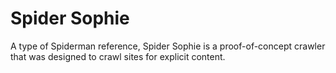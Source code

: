 # Spider Sophie
A type of Spiderman reference, Spider Sophie is a proof-of-concept crawler that was designed to crawl sites for explicit content.
